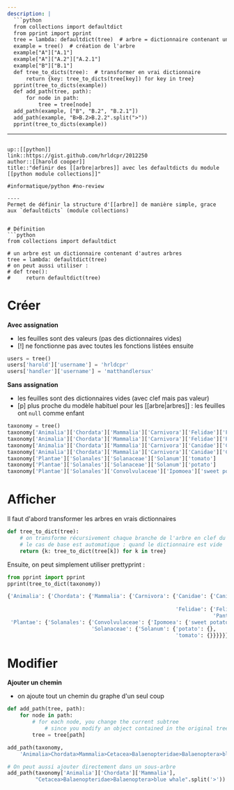```yaml
---
description: |
  ```python
  from collections import defaultdict
  from pprint import pprint
  tree = lambda: defaultdict(tree)  # arbre = dictionnaire contenant un arbre
  example = tree()  # création de l'arbre
  example["A"]["A.1"]
  example["A"]["A.2"]["A.2.1"]
  example["B"]["B.1"]
  def tree_to_dicts(tree):  # transformer en vrai dictionnaire
      return {key: tree_to_dicts(tree[key]) for key in tree}
  pprint(tree_to_dicts(example))
  def add_path(tree, path):
      for node in path:
          tree = tree[node]
  add_path(example, ["B", "B.2", "B.2.1"])
  add_path(example, "B>B.2>B.2.2".split(">"))
  pprint(tree_to_dicts(example))
  ```
---
```

up::[[python]]
link::https://gist.github.com/hrldcpr/2012250
author::[[harold cooper]]
title::"definir des [[arbre|arbres]] avec les defaultdicts du module [[python module collections]]"

#informatique/python #no-review 

----
Permet de définir la structure d'[[arbre]] de manière simple, grace aux `defaultdicts` (module collections)


# Définition
```python
from collections import defaultdict

# un arbre est un dictionnaire contenant d'autres arbres
tree = lambda: defaultdict(tree)
# on peut aussi utiliser :
# def tree():
#     return defaultdict(tree)

```



# Créer

**Avec assignation**
 - les feuilles sont des valeurs (pas des dictionnaires vides)
 - [!] ne fonctionne pas avec toutes les fonctions listées ensuite
```python
users = tree()
users['harold']['username'] = 'hrldcpr'
users['handler']['username'] = 'matthandlersux'
```

**Sans assignation**
 - les feuilles sont des dictionnaires vides (avec clef mais pas valeur)
 - [p] plus proche du modèle habituel pour les [[arbre|arbres]] : les feuilles ont `null` comme enfant
```python
taxonomy = tree()
taxonomy['Animalia']['Chordata']['Mammalia']['Carnivora']['Felidae']['Felis']['cat']
taxonomy['Animalia']['Chordata']['Mammalia']['Carnivora']['Felidae']['Panthera']['lion']
taxonomy['Animalia']['Chordata']['Mammalia']['Carnivora']['Canidae']['Canis']['dog']
taxonomy['Animalia']['Chordata']['Mammalia']['Carnivora']['Canidae']['Canis']['coyote']
taxonomy['Plantae']['Solanales']['Solanaceae']['Solanum']['tomato']
taxonomy['Plantae']['Solanales']['Solanaceae']['Solanum']['potato']
taxonomy['Plantae']['Solanales']['Convolvulaceae']['Ipomoea']['sweet potato']
```


# Afficher

Il faut d'abord transformer les arbres en vrais dictionnaires
```python
def tree_to_dict(tree):
    # on transforme récursivement chaque branche de l'arbre en clef du dictionnaire
    # le cas de base est automatique : quand le dictionnaire est vide
    return {k: tree_to_dict(tree[k]) for k in tree}
```

Ensuite, on peut simplement utiliser prettyprint :
```python
from pprint import pprint
pprint(tree_to_dict(taxonomy))
```
```python
{'Animalia': {'Chordata': {'Mammalia': {'Carnivora': {'Canidae': {'Canis': {'coyote': {},
                                                                            'dog': {}}},
                                                      'Felidae': {'Felis': {'cat': {}},
                                                                  'Panthera': {'lion': {}}}}}}},
 'Plantae': {'Solanales': {'Convolvulaceae': {'Ipomoea': {'sweet potato': {}}},
                           'Solanaceae': {'Solanum': {'potato': {},
                                                      'tomato': {}}}}}}
```



# Modifier

**Ajouter un chemin**
 - on ajoute tout un chemin du graphe d'un seul coup
```python
def add_path(tree, path):
    for node in path:
        # for each node, you change the current subtree
            # since you modify an object contained in the original tree, the whole tree is modified
        tree = tree[path]

add_path(taxonomy,
    'Animalia>Chordata>Mammalia>Cetacea>Balaenopteridae>Balaenoptera>blue whale'.split('>'))
```
```python
# On peut aussi ajouter directement dans un sous-arbre
add_path(taxonomy['Animalia']['Chordata']['Mammalia'],
         "Cetacea>Balaenopteridae>Balaenoptera>blue whale".split('>'))
```

